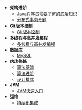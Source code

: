 - **架构进阶**
    - [Java程序员需要了解的底层知识](架构进阶/Java程序员需要了解的底层知识/)
    - [分布式事务专题](架构进阶/分布式事务/)
- **Git版本控制**
    - [Git版本控制](Git/)
- **多线程与高并发编程**
    - [多线程与高并发编程](多线程与高并发编程/)
- **数据库**
    - [MySQL](MySQL/)
- **内功修炼**
    - [算法基础](数据结构与算法/基础班/)
    - [算法进阶](数据结构与算法/基础班/)
    - [设计模式](设计模式/)
- **JVM**
    - [JVM快速入门](JVM/JVM快速入门/)
- **运维**
    - [持续化集成](运维/持续集成/)